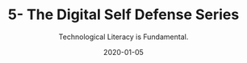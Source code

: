 ---
title: 5- The Digital Self Defense Series
subtitle: Technological Literacy is Fundamental.
layout: default
modal-id: 5
date: 2020-01-05
img: blank.png
iframe: https://austincapitaldata.getoutline.com/s/0f011779-75f4-4a77-95f5-4f70aded64e8
graphheight: 700px
graphwidth: 700px
thumbnail: digital-defense-intro.jpg
alt: image-alt
description: Austin Capital Data; Digital education is fundamental
---